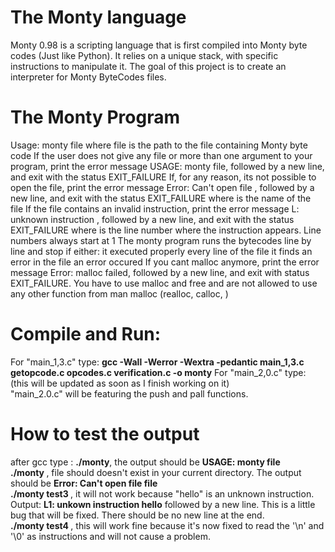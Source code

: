 <h1>The Monty language</h1>
<p>Monty 0.98 is a scripting language that is first compiled into Monty byte codes (Just like Python). It relies on a unique stack, with specific instructions to manipulate it. The goal of this project is to create an interpreter for Monty ByteCodes files.</p>

<h1>The Monty Program</h1>
<p>
Usage: monty file
where file is the path to the file containing Monty byte code
If the user does not give any file or more than one argument to your program, print the error message USAGE: monty file, followed by a new line, and exit with the status EXIT_FAILURE
If, for any reason, its not possible to open the file, print the error message Error: Can't open file <file>, followed by a new line, and exit with the status EXIT_FAILURE
where <file> is the name of the file
If the file contains an invalid instruction, print the error message L<line_number>: unknown instruction <opcode>, followed by a new line, and exit with the status EXIT_FAILURE
where is the line number where the instruction appears.
Line numbers always start at 1
The monty program runs the bytecodes line by line and stop if either:
it executed properly every line of the file
it finds an error in the file
an error occured
If you cant malloc anymore, print the error message Error: malloc failed, followed by a new line, and exit with status EXIT_FAILURE.
You have to use malloc and free and are not allowed to use any other function from man malloc (realloc, calloc, )
</p>

<h1>Compile and Run:</h1>
<p>
For "main_1,3.c" type: <b>gcc -Wall -Werror -Wextra -pedantic main_1,3.c getopcode.c opcodes.c verification.c -o monty</b>
For "main_2,0.c" type: (this will be updated as soon as I finish working on it)<br>
"main_2.0.c" will be featuring the push and pall functions.
</p>

<h1>How to test the output</h1>
<p>
after gcc type : <b>./monty</b>, the output should be <b>USAGE: monty file</b><br>
                 <b> ./monty <file> </b>, file should doesn't exist in your current directory. The output should be <b>Error: Can't open file file</b><br>
                 <b> ./monty test3 </b>, it will not work because "hello" is an unknown instruction. Output: <b>L1: unkown instruction hello</b> followed by a new line. This is a little bug that will be fixed. There should be no new line at the end.<br>
                <b> ./monty test4 </b>, this will work fine because it's now fixed to read the '\n' and '\0' as instructions and will not cause a problem.<br>
</p>